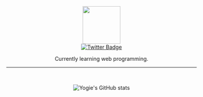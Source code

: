 <div id="header" align="center">
  <img src="https://media.giphy.com/media/M9gbBd9nbDrOTu1Mqx/giphy.gif" width="100"/>
  <div id="badges">
  <a href="https://twitter.com/yogialfin23">
    <img src="https://img.shields.io/badge/Twitter-blue?style=for-the-badge&logo=twitter&logoColor=white" alt="Twitter Badge"/>
  </a>
</div>
</div>

<p align = "center">
    Currently learning web programming.
</p>

---

</br>

<div align = "center">

<p>

![Yogie's GitHub stats](https://github-readme-stats.vercel.app/api?username=yogiealfin&show_icons=true&theme=tokyonight)

</p>

</div>

